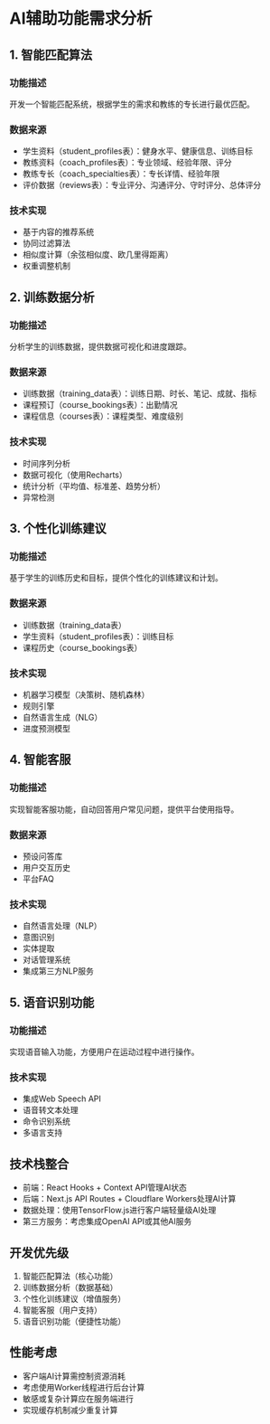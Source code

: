 # AI辅助功能需求分析

## 1. 智能匹配算法

### 功能描述
开发一个智能匹配系统，根据学生的需求和教练的专长进行最优匹配。

### 数据来源
- 学生资料（student_profiles表）：健身水平、健康信息、训练目标
- 教练资料（coach_profiles表）：专业领域、经验年限、评分
- 教练专长（coach_specialties表）：专长详情、经验年限
- 评价数据（reviews表）：专业评分、沟通评分、守时评分、总体评分

### 技术实现
- 基于内容的推荐系统
- 协同过滤算法
- 相似度计算（余弦相似度、欧几里得距离）
- 权重调整机制

## 2. 训练数据分析

### 功能描述
分析学生的训练数据，提供数据可视化和进度跟踪。

### 数据来源
- 训练数据（training_data表）：训练日期、时长、笔记、成就、指标
- 课程预订（course_bookings表）：出勤情况
- 课程信息（courses表）：课程类型、难度级别

### 技术实现
- 时间序列分析
- 数据可视化（使用Recharts）
- 统计分析（平均值、标准差、趋势分析）
- 异常检测

## 3. 个性化训练建议

### 功能描述
基于学生的训练历史和目标，提供个性化的训练建议和计划。

### 数据来源
- 训练数据（training_data表）
- 学生资料（student_profiles表）：训练目标
- 课程历史（course_bookings表）

### 技术实现
- 机器学习模型（决策树、随机森林）
- 规则引擎
- 自然语言生成（NLG）
- 进度预测模型

## 4. 智能客服

### 功能描述
实现智能客服功能，自动回答用户常见问题，提供平台使用指导。

### 数据来源
- 预设问答库
- 用户交互历史
- 平台FAQ

### 技术实现
- 自然语言处理（NLP）
- 意图识别
- 实体提取
- 对话管理系统
- 集成第三方NLP服务

## 5. 语音识别功能

### 功能描述
实现语音输入功能，方便用户在运动过程中进行操作。

### 技术实现
- 集成Web Speech API
- 语音转文本处理
- 命令识别系统
- 多语言支持

## 技术栈整合

- 前端：React Hooks + Context API管理AI状态
- 后端：Next.js API Routes + Cloudflare Workers处理AI计算
- 数据处理：使用TensorFlow.js进行客户端轻量级AI处理
- 第三方服务：考虑集成OpenAI API或其他AI服务

## 开发优先级

1. 智能匹配算法（核心功能）
2. 训练数据分析（数据基础）
3. 个性化训练建议（增值服务）
4. 智能客服（用户支持）
5. 语音识别功能（便捷性功能）

## 性能考虑

- 客户端AI计算需控制资源消耗
- 考虑使用Worker线程进行后台计算
- 敏感或复杂计算应在服务端进行
- 实现缓存机制减少重复计算
